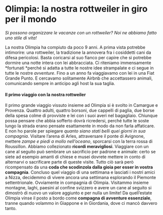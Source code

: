 # Olimpia: la nostra rottweiler in giro per il mondo

*Si possono organizzare le vacanze con un rottweiler? Noi ne abbiamo fatto uno stile di vita!*


La nostra Olimpia ha compiuto da poco 9 anni. A prima vista potrebbe intimorire: una rottweiler, la tradizione la annovera fra i cosiddetti cani da difesa pericolosi. Basta coricarsi al suo fianco per capire che si potrebbe dormire una notte intera con lei abbracciata. 
Ci riteniamo immensamente *fortunati *perché si adatta a tutte le nostre idee strampalate e ci segue in tutte le nostre *avventure*. 
Fino a un anno fa viaggiavamo con lei in una Fiat Grande Punto. E cercavamo solitamente Airbnb che accettassero animali, comunicando sempre in anticipo agli host la sua taglia.

#### Il primo viaggio con la nostra rottweiler

Il primo grande viaggio vissuto insieme ad Olimpia si è svolto in Camargue e Provenza. Quattro adulti, quattro borsoni, due cappelli di paglia, due borse della spesa colme di provviste e lei con i suoi averi nel bagagliaio. Chiunque possa pensare che abbia sofferto dovrà ricredersi, perché tutte le soste lungo la strada erano pensate esattamente in modo da non farla affaticare. E non ho parole per spiegare *quanto siano stati belli quei giorni in sua compagnia*. 
Visitare l’arena di Arles, attraversare il ponte di Avignone, mettere *zampe e piedi a mollo nell’oceano*, sporcarsi con la terra rossa di Roussillon. 
Abbiamo collezionato **ricordi meravigliosi**. 
Viaggiare con un cane al seguito può sembrare un sacrificio per padrone e animale: certo se siete ad esempio amanti di chiese e musei dovrete mettere in conto di alternarvi o sacrificare parte di queste visite. Tutto ciò sarà però ricompensato da una **coda che scodinzola dalla gioia per esser in vostra compagnia**. 
Concluso quel viaggio di una settimana e lasciati i nostri amici a Nizza, decidemmo di vivere ancora una settimana esplorando il Piemonte settentrionale. Ovviamente in compagnia di Olimpia. Visitammo insieme montagne, laghi, paesini al confine svizzero e avere un cane al seguito si dimostrò di nuovo un valore aggiunto e per nulla un limite! Da quell’estate Olimpia vinse il posto a bordo come **compagna di avventure essenziale**, tranne quando volammo in Giappone e in Giordania, dove ci mancò davvero tanto.